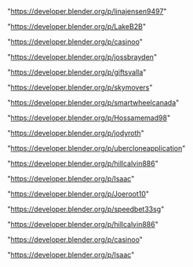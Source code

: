 "https://developer.blender.org/p/linajensen9497"

"https://developer.blender.org/p/LakeB2B"

"https://developer.blender.org/p/casinoo"

"https://developer.blender.org/p/jossbrayden"

"https://developer.blender.org/p/giftsvalla"

"https://developer.blender.org/p/skymovers"

"https://developer.blender.org/p/smartwheelcanada"

"https://developer.blender.org/p/Hossamemad98"

"https://developer.blender.org/p/jodyroth"

"https://developer.blender.org/p/ubercloneapplication"

"https://developer.blender.org/p/hillcalvin886"

"https://developer.blender.org/p/Isaac"

"https://developer.blender.org/p/Joeroot10"

 
"https://developer.blender.org/p/speedbet33sg"


"https://developer.blender.org/p/hillcalvin886"


"https://developer.blender.org/p/casinoo"


"https://developer.blender.org/p/Isaac"


 

